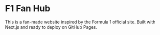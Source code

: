# F1 Fan Hub
This is a fan-made website inspired by the Formula 1 official site.
Built with Next.js and ready to deploy on GitHub Pages.
